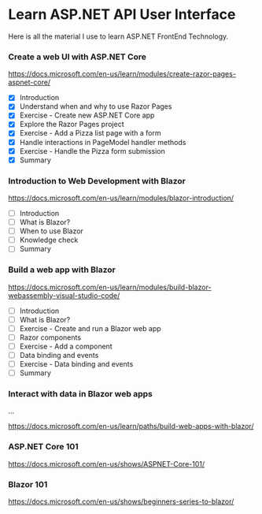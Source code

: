 # Learn ASP.NET API User Interface

Here is all the material I use to learn ASP.NET FrontEnd Technology.

### Create a web UI with ASP.NET Core

https://docs.microsoft.com/en-us/learn/modules/create-razor-pages-aspnet-core/

- [x] Introduction
- [x] Understand when and why to use Razor Pages
- [x] Exercise - Create new ASP.NET Core app
- [x] Explore the Razor Pages project
- [x] Exercise - Add a Pizza list page with a form
- [x] Handle interactions in PageModel handler methods
- [x] Exercise - Handle the Pizza form submission
- [x] Summary

### Introduction to Web Development with Blazor

https://docs.microsoft.com/en-us/learn/modules/blazor-introduction/

- [ ] Introduction
- [ ] What is Blazor?
- [ ] When to use Blazor
- [ ] Knowledge check
- [ ] Summary

### Build a web app with Blazor

https://docs.microsoft.com/en-us/learn/modules/build-blazor-webassembly-visual-studio-code/

- [ ] Introduction
- [ ] What is Blazor?
- [ ] Exercise - Create and run a Blazor web app
- [ ] Razor components
- [ ] Exercise - Add a component
- [ ] Data binding and events
- [ ] Exercise - Data binding and events
- [ ] Summary

### Interact with data in Blazor web apps

...

https://docs.microsoft.com/en-us/learn/paths/build-web-apps-with-blazor/

### ASP.NET Core 101

https://docs.microsoft.com/en-us/shows/ASPNET-Core-101/

### Blazor 101

https://docs.microsoft.com/en-us/shows/beginners-series-to-blazor/
